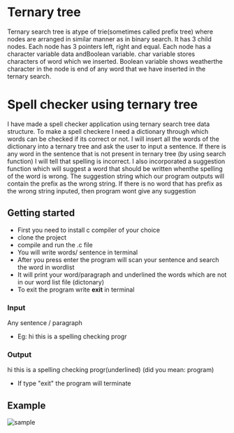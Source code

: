 # Ternary tree
Ternary search tree is atype of trie(sometimes called prefix tree) where nodes are arranged in similar manner as in binary search. 
It has 3 child nodes. Each node has 3 pointers left, right and equal. Each node has a character variable data andBoolean variable. char variable stores characters of word which we inserted. Boolean variable shows weatherthe character in the node is end of any word that we have inserted in the ternary search.
 
# Spell checker using ternary tree
I have made a spell checker application using ternary search tree data structure.
To make a spell checkere I need a dictionary through which words can be checked if its correct or not. I will insert all the words of the dictionary into a ternary tree and ask the user to input a sentence. If there is any word in the sentence that is not present in ternary tree (by using search function) I will tell that spelling is incorrect. I also incorporated a suggestion function which will suggest a word that should be written whenthe spelling of the word is wrong. The suggestion string which our program outputs will contain the prefix as the wrong string. If there is no word that has prefix as the wrong string inputed, then program wont give any suggestion

## Getting started
* First you need to install c compiler of your choice
* clone the project
* compile and run the .c file
* You will write words/ sentence in terminal
* After you press enter the program will scan your sentence and search the word in wordlist
* It will print your word/paragraph and underlined the words which are not in our word list file (dictonary)
* To exit the program write **exit** in terminal

### Input
Any sentence / paragraph
* Eg: hi this is a spelling checking progr

### Output
hi this is a spelling checking progr(underlined) (did you mean: program)
* If type "exit" the program will terminate

## Example

![sample](https://user-images.githubusercontent.com/83273672/142764964-16c04f2f-20ab-4027-9c7c-d7e717f357d2.png)

